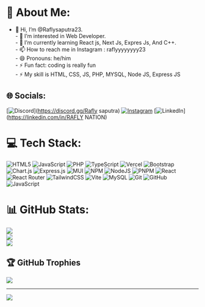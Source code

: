 # 💫 About Me:
- 👋 Hi, I’m @Raflysaputra23.<br>- 👀 I’m interested in Web Developer.<br>- 🌱 I’m currently learning React js, Next Js, Expres Js, And C++.<br>- 📫 How to reach me in Instagram : raflyyyyyyyy23<br>- 😄 Pronouns: he/him<br>- ⚡ Fun fact: coding is really fun<br>- ⚡ My skill is HTML, CSS, JS, PHP, MYSQL, Node JS, Express JS<br>


## 🌐 Socials:
[![Discord](https://img.shields.io/badge/Discord-%237289DA.svg?logo=discord&logoColor=white)](https://discord.gg/Rafly saputra) [![Instagram](https://img.shields.io/badge/Instagram-%23E4405F.svg?logo=Instagram&logoColor=white)](https://instagram.com/raflyyyyyyyy23) [![LinkedIn](https://img.shields.io/badge/LinkedIn-%230077B5.svg?logo=linkedin&logoColor=white)](https://linkedin.com/in/RAFLY NATION) 

# 💻 Tech Stack:
![HTML5](https://img.shields.io/badge/html5-%23E34F26.svg?style=for-the-badge&logo=html5&logoColor=white) ![JavaScript](https://img.shields.io/badge/javascript-%23323330.svg?style=for-the-badge&logo=javascript&logoColor=%23F7DF1E) ![PHP](https://img.shields.io/badge/php-%23777BB4.svg?style=for-the-badge&logo=php&logoColor=white) ![TypeScript](https://img.shields.io/badge/typescript-%23007ACC.svg?style=for-the-badge&logo=typescript&logoColor=white) ![Vercel](https://img.shields.io/badge/vercel-%23000000.svg?style=for-the-badge&logo=vercel&logoColor=white) ![Bootstrap](https://img.shields.io/badge/bootstrap-%238511FA.svg?style=for-the-badge&logo=bootstrap&logoColor=white) ![Chart.js](https://img.shields.io/badge/chart.js-F5788D.svg?style=for-the-badge&logo=chart.js&logoColor=white) ![Express.js](https://img.shields.io/badge/express.js-%23404d59.svg?style=for-the-badge&logo=express&logoColor=%2361DAFB) ![MUI](https://img.shields.io/badge/MUI-%230081CB.svg?style=for-the-badge&logo=mui&logoColor=white) ![NPM](https://img.shields.io/badge/NPM-%23CB3837.svg?style=for-the-badge&logo=npm&logoColor=white) ![NodeJS](https://img.shields.io/badge/node.js-6DA55F?style=for-the-badge&logo=node.js&logoColor=white) ![PNPM](https://img.shields.io/badge/pnpm-%234a4a4a.svg?style=for-the-badge&logo=pnpm&logoColor=f69220) ![React](https://img.shields.io/badge/react-%2320232a.svg?style=for-the-badge&logo=react&logoColor=%2361DAFB) ![React Router](https://img.shields.io/badge/React_Router-CA4245?style=for-the-badge&logo=react-router&logoColor=white) ![TailwindCSS](https://img.shields.io/badge/tailwindcss-%2338B2AC.svg?style=for-the-badge&logo=tailwind-css&logoColor=white) ![Vite](https://img.shields.io/badge/vite-%23646CFF.svg?style=for-the-badge&logo=vite&logoColor=white) ![MySQL](https://img.shields.io/badge/mysql-4479A1.svg?style=for-the-badge&logo=mysql&logoColor=white) ![Git](https://img.shields.io/badge/git-%23F05033.svg?style=for-the-badge&logo=git&logoColor=white) ![GitHub](https://img.shields.io/badge/github-%23121011.svg?style=for-the-badge&logo=github&logoColor=white) ![JavaScript](https://img.shields.io/badge/javascript-%23323330.svg?style=for-the-badge&logo=javascript&logoColor=%23F7DF1E)
# 📊 GitHub Stats:
![](https://github-readme-stats.vercel.app/api?username=Raflysaputra23&theme=dark&hide_border=false&include_all_commits=true&count_private=false)<br/>
![](https://github-readme-streak-stats.herokuapp.com/?user=Raflysaputra23&theme=dark&hide_border=false)<br/>
![](https://github-readme-stats.vercel.app/api/top-langs/?username=Raflysaputra23&theme=dark&hide_border=false&include_all_commits=true&count_private=false&layout=compact)

## 🏆 GitHub Trophies
![](https://github-profile-trophy.vercel.app/?username=Raflysaputra23&theme=radical&no-frame=true&no-bg=false&margin-w=4)

---
[![](https://visitcount.itsvg.in/api?id=Raflysaputra23&icon=0&color=0)](https://visitcount.itsvg.in)

<!-- Proudly created with GPRM ( https://gprm.itsvg.in ) -->
